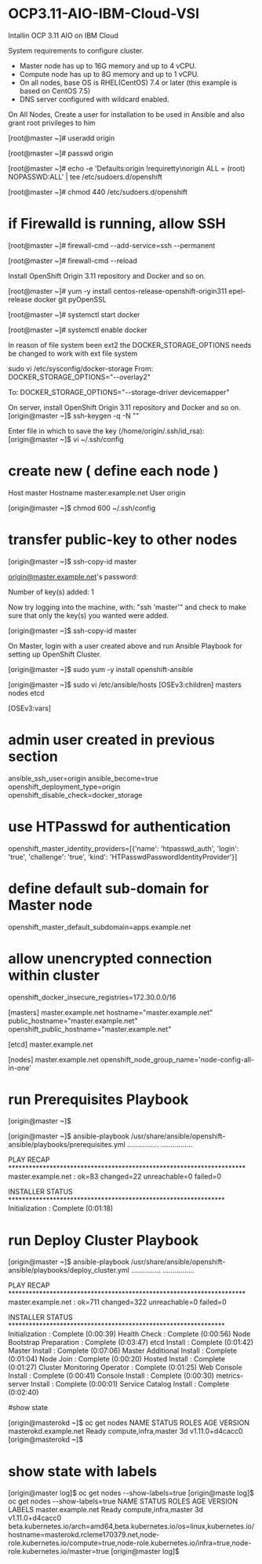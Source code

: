 # OCP3.11-AIO-IBM-Cloud-VSI
Intallin OCP 3.11 AIO on IBM Cloud

System requirements to configure cluster.
* Master node has up to 16G memory and up to 4 vCPU.
* Compute node has up to 8G memory and up to 1 vCPU.
* On all nodes, base OS is RHEL(CentOS) 7.4 or later (this example is based on CentOS 7.5)
* DNS server configured with wildcard enabled.

On All Nodes, Create a user for installation to be used in Ansible and also grant root privileges to him

 [root@master ~]# useradd origin

[root@master ~]# passwd origin

[root@master ~]# echo -e 'Defaults:origin !requiretty\norigin ALL = (root) NOPASSWD:ALL' | tee /etc/sudoers.d/openshift

[root@master ~]# chmod 440 /etc/sudoers.d/openshift

# if Firewalld is running, allow SSH

[root@master ~]# firewall-cmd --add-service=ssh --permanent

[root@master ~]# firewall-cmd --reload 
 
Install OpenShift Origin 3.11 repository and Docker and so on.

[root@master ~]# yum -y install centos-release-openshift-origin311 epel-release docker git pyOpenSSL

[root@master ~]# systemctl start docker

[root@master ~]# systemctl enable docker 

In reason of file system been ext2 the DOCKER_STORAGE_OPTIONS  needs be changed  to work with ext file system  

sudo vi /etc/sysconfig/docker-storage
From:
DOCKER_STORAGE_OPTIONS="--overlay2"

To:
DOCKER_STORAGE_OPTIONS="--storage-driver devicemapper"

On server, install OpenShift Origin 3.11 repository and Docker and so on. 
[origin@master ~]$ ssh-keygen -q -N ""

Enter file in which to save the key (/home/origin/.ssh/id_rsa):
[origin@master ~]$ vi ~/.ssh/config
# create new ( define each node )

Host master
    Hostname master.example.net
    User origin

[origin@master ~]$ chmod 600 ~/.ssh/config
# transfer public-key to other nodes

[origin@master ~]$ ssh-copy-id master

origin@master.example.net's password:


Number of key(s) added: 1

Now try logging into the machine, with:   "ssh 'master'" and check to make sure that only the key(s) you wanted were added.

[origin@master ~]$ ssh-copy-id master


 On Master, login with a user created above and run Ansible Playbook for setting up OpenShift Cluster.

[origin@master ~]$ sudo yum -y install openshift-ansible 

 [origin@master ~]$ sudo vi /etc/ansible/hosts
[OSEv3:children]
masters
nodes
etcd

[OSEv3:vars]
# admin user created in previous section
ansible_ssh_user=origin
ansible_become=true
openshift_deployment_type=origin
openshift_disable_check=docker_storage

# use HTPasswd for authentication
openshift_master_identity_providers=[{'name': 'htpasswd_auth', 'login': 'true', 'challenge': 'true', 'kind': 'HTPasswdPasswordIdentityProvider'}]

# define default sub-domain for Master node
openshift_master_default_subdomain=apps.example.net

# allow unencrypted connection within cluster
openshift_docker_insecure_registries=172.30.0.0/16

[masters]
master.example.net hostname="master.example.net" public_hostname="master.example.net" openshift_public_hostname="master.example.net"

[etcd]
master.example.net

[nodes]
master.example.net openshift_node_group_name='node-config-all-in-one'

# run Prerequisites Playbook
[origin@master ~]$ 

[origin@master ~]$ ansible-playbook /usr/share/ansible/openshift-ansible/playbooks/prerequisites.yml 
................
................

PLAY RECAP *********************************************************************
master.example.net             : ok=83   changed=22   unreachable=0    failed=0



INSTALLER STATUS ***************************************************************
Initialization  : Complete (0:01:18)

# run Deploy Cluster Playbook

[origin@master ~]$ ansible-playbook /usr/share/ansible/openshift-ansible/playbooks/deploy_cluster.yml 
...............
................

PLAY RECAP *********************************************************************
master.example.net            : ok=711  changed=322  unreachable=0    failed=0



INSTALLER STATUS ***************************************************************
Initialization               : Complete (0:00:39)
Health Check                 : Complete (0:00:56)
Node Bootstrap Preparation   : Complete (0:03:47)
etcd Install                 : Complete (0:01:42)
Master Install               : Complete (0:07:06)
Master Additional Install    : Complete (0:01:04)
Node Join                    : Complete (0:00:20)
Hosted Install               : Complete (0:01:27)
Cluster Monitoring Operator  : Complete (0:01:25)
Web Console Install          : Complete (0:00:41)
Console Install              : Complete (0:00:30)
metrics-server Install       : Complete (0:00:01)
Service Catalog Install      : Complete (0:02:40)

#show state

[origin@masterokd ~]$ oc get nodes 
NAME                         STATUS    ROLES                  AGE       VERSION
masterokd.example.net   Ready     compute,infra,master   3d        v1.11.0+d4cacc0
[origin@masterokd ~]$ 


# show state with labels

[origin@master log]$ 
oc get nodes --show-labels=true [origin@maste log]$ oc get nodes --show-labels=true 
NAME                         STATUS    ROLES                  AGE       VERSION           LABELS
master.example.net   Ready     compute,infra,master   3d        v1.11.0+d4cacc0   beta.kubernetes.io/arch=amd64,beta.kubernetes.io/os=linux,kubernetes.io/hostname=masterokd.rcleme170379.net,node-role.kubernetes.io/compute=true,node-role.kubernetes.io/infra=true,node-role.kubernetes.io/master=true
[origin@master log]$ 

